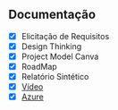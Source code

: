 ## Documentação

- [x] Elicitação de Requisitos
- [x] Design Thinking
- [x] Project Model Canva
- [x] RoadMap
- [x] Relatório Sintético
- [x] [Vídeo](https://drive.google.com/file/d/1UtrywmyQtACIGXZqrZigqaasRqgdWZmO/view)
- [x] [Azure](https://dev.azure.com/isabelleoliveira2/Lista6/_boards/board/t/Lista6%20Team/Issues)
